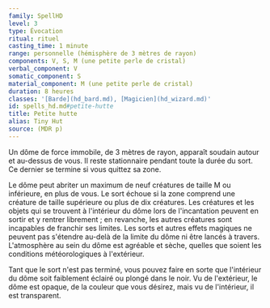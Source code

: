 ```yaml
---
family: SpellHD
level: 3
type: Évocation
ritual: rituel
casting_time: 1 minute
range: personnelle (hémisphère de 3 mètres de rayon)
components: V, S, M (une petite perle de cristal)
verbal_component: V
somatic_component: S
material_component: M (une petite perle de cristal)
duration: 8 heures
classes: '[Barde](hd_bard.md), [Magicien](hd_wizard.md)'
id: spells_hd.md#petite-hutte
title: Petite hutte
alias: Tiny Hut
source: (MDR p)
---
```


Un dôme de force immobile, de 3 mètres de rayon, apparaît soudain autour et au-dessus de vous. Il reste stationnaire pendant toute la durée du sort. Ce dernier se termine si vous quittez sa zone.

Le dôme peut abriter un maximum de neuf créatures de taille M ou inférieure, en plus de vous. Le sort échoue si la zone comprend une créature de taille supérieure ou plus de dix créatures. Les créatures et les objets qui se trouvent à l'intérieur du dôme lors de l'incantation peuvent en sortir et y rentrer librement ; en revanche, les autres créatures sont incapables de franchir ses limites. Les sorts et autres effets magiques ne peuvent pas s'étendre au-delà de la limite du dôme ni être lancés à travers. L'atmosphère au sein du dôme est agréable et sèche, quelles que soient les conditions météorologiques à l'extérieur.

Tant que le sort n'est pas terminé, vous pouvez faire en sorte que l'intérieur du dôme soit faiblement éclairé ou plongé dans le noir. Vu de l'extérieur, le dôme est opaque, de la couleur que vous désirez, mais vu de l'intérieur, il est transparent.

